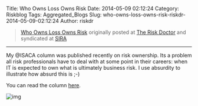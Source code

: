 Title: Who Owns Loss Owns Risk
Date: 2014-05-09 02:12:24
Category: Riskblog
Tags: Aggregated_Blogs
Slug: who-owns-loss-owns-risk-riskdr-2014-05-09-02:12:24
Author: riskdr

>[Who Owns Loss Owns Risk](http://riskdr.com/2014/05/08/who-owns-loss-owns-risk/) originally posted at [The Risk Doctor](http://riskdr.com) and syndicated at [SIRA](http://societyinforisk.org)
***
My @ISACA column was published recently on risk ownership. Its a problem all risk professionals have to deal with at some point in their careers: when IT is expected to own what is ultimately business risk. I use absurdity to illustrate how absurd this is ;-)

You can read the column [here](http://www.isaca.org/About-ISACA/-ISACA-Newsletter/Pages/at-ISACA-Volume-10-7-May-2014.aspx?cid=1004884&Appeal=EDMi#1).

![img](/images/blank.png%20/></a>%20<img%20alt=)


